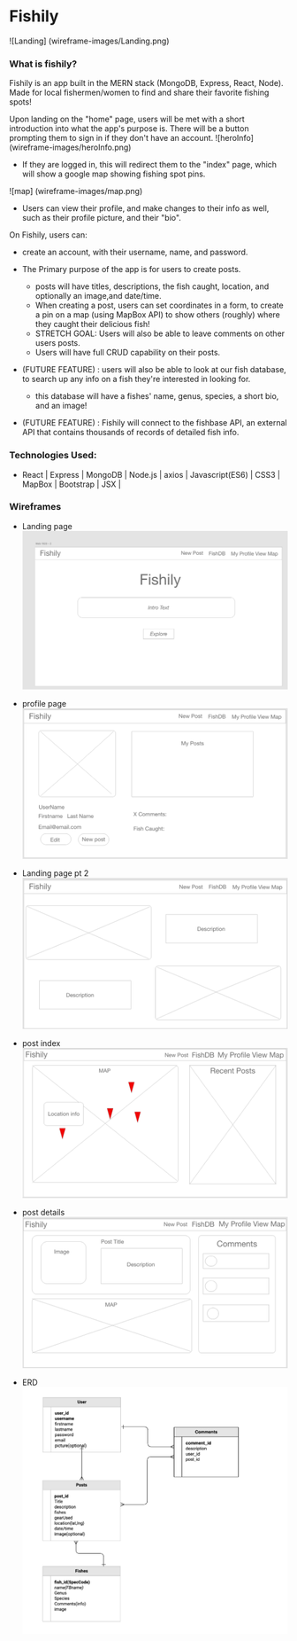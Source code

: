 # Fishily

![Landing] (wireframe-images/Landing.png)
### What is fishily? 
Fishily is an app built in the MERN stack (MongoDB, Express, React, Node). Made for local fishermen/women to find and share their favorite fishing spots! 

Upon landing on the "home" page, users will be met with a short introduction into what the app's purpose is. There will be a button prompting them to sign in if they don't have an account.
![heroInfo] (wireframe-images/heroInfo.png) 

 * If they are logged in, this will redirect them to the "index" page, which will show a google map showing fishing spot pins.

 ![map] (wireframe-images/map.png)

 * Users can view their profile, and make changes to their info as well, such as their profile picture, and their "bio".

On Fishily, users can: 
* create an account, with their username, name, and password.
* The Primary purpose of the app is for users to create posts.
    * posts will have titles, descriptions, the fish caught, location, and optionally an image,and date/time.
    * When creating a post, users can set coordinates in a form, to create a pin on a map (using MapBox API) to show others (roughly) where they caught their delicious fish!
    * STRETCH GOAL: Users will also be able to leave comments on other users posts.
    * Users will have full CRUD capability on their posts.

* (FUTURE FEATURE) : users will also be able to look at our fish database, to search up any info on a fish they're interested in looking for. 
    * this database will have a fishes' name, genus, species, a short bio, and an image!

*  (FUTURE FEATURE) : Fishily will connect to the fishbase API, an external API that contains thousands of records of detailed fish info.

### Technologies Used: 
* React | Express | MongoDB | Node.js | axios | Javascript(ES6) | CSS3 | MapBox | Bootstrap | JSX | 


### Wireframes

* Landing page
![hero](wireframe-images/hero.png)

* profile page
![profile](wireframe-images/profile.png)

* Landing page pt 2
![hero pt 2](wireframe-images/hero2.png)


* post index
![posts index](wireframe-images/postIndex.png)


* post details
![post detail](wireframe-images/postShow.png)

* ERD
![ERD](wireframe-images/ERD.png)


